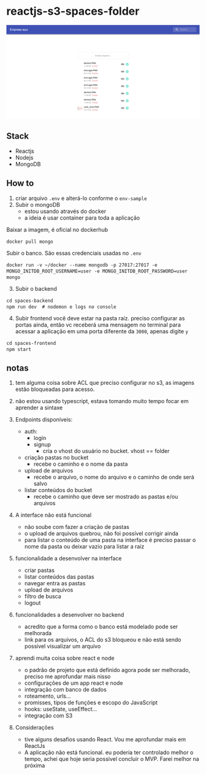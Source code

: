 # reactjs-s3-spaces-folder
![App até o momento](./progresso.PNG)

## Stack
- Reactjs
- Nodejs
- MongoDB

## How to
1. criar arquivo `.env` e alterá-lo conforme o `env-sample`
2. Subir o mongoDB
    - estou usando através do docker
    - a ideia é usar container para toda a aplicação

Baixar a imagem, é oficial no dockerhub
```
docker pull mongo
```

Subir o banco. São essas credenciais usadas no `.env`
```
docker run -v ~/docker --name mongodb -p 27017:27017 -e MONGO_INITDB_ROOT_USERNAME=user -e MONGO_INITDB_ROOT_PASSWORD=user mongo
```

3. Subir o backend
```
cd spaces-backend
npm run dev  # nodemon e logs no console
```

4. Subir frontend
você deve estar na pasta raíz.
preciso configurar as portas ainda, então vc receberá uma mensagem no terminal para acessar a aplicação em uma porta diferente da `3000`, apenas digite `y`
```
cd spaces-frontend
npm start
```

## notas
1. tem alguma coisa sobre ACL que preciso configurar no s3, as imagens estão bloqueadas para acesso.

2. não estou usando typescript, estava tomando muito tempo focar em aprender a sintaxe

3. Endpoints disponíveis:
    - auth:
        - login
        - signup
            - cria o vhost do usuário no bucket. vhost == folder
    - criação pastas no bucket
        - recebe o caminho e o nome da pasta
    - upload de arquivos
        - recebe o arquivo, o nome do arquivo e o caminho de onde será salvo
    - listar conteúdos do bucket
        - recebe o caminho que deve ser mostrado as pastas e/ou arquivos

4. A interface não está funcional
    - não soube com fazer a criação de pastas
    - o upload de arquivos quebrou, não foi possível corrigir ainda
    - para listar o conteúdo de uma pasta na interface é preciso passar o nome da pasta ou deixar vazio para listar a raiz

5. funcionalidade a desenvolver na interface
    - criar pastas
    - listar conteúdos das pastas
    - navegar entra as pastas
    - upload de arquivos
    - filtro de busca
    - logout

6. funcionalidades a desenvolver no backend
    - acredito que a forma como o banco está modelado pode ser melhorada
    - link para os arquivos, o ACL do s3 bloqueou e não está sendo possível visualizar um arquivo

7. aprendi muita coisa sobre react e node
    - o padrão de projeto que está definido agora pode ser melhorado, preciso me aprofundar mais nisso
    - configurações de um app react e node
    - integração com banco de dados
    - roteamento, urls...
    - promisses, tipos de funções e escopo do JavaScript
    - hooks: useState, useEffect...
    - integração com S3

8. Considerações
    - tive alguns desafios usando React. Vou me aprofundar mais em ReactJs
    - A aplicação não está funcional. eu poderia ter controlado melhor o tempo, achei que hoje seria possível concluir o MVP. Farei melhor na próxima